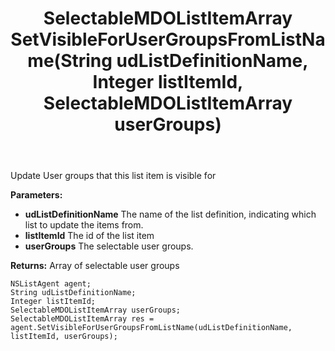 ﻿---
uid: crmscript_ref_NSListAgent_SetVisibleForUserGroupsFromListName
title: SelectableMDOListItemArray SetVisibleForUserGroupsFromListName(String udListDefinitionName, Integer listItemId, SelectableMDOListItemArray userGroups)
intellisense: NSListAgent.SetVisibleForUserGroupsFromListName
keywords: NSListAgent, SetVisibleForUserGroupsFromListName
so.topic: reference
---

Update User groups that this list item is visible for

**Parameters:**
 - **udListDefinitionName** The name of the list definition, indicating which list to update the items from.
 - **listItemId** The id of the list item
 - **userGroups** The selectable user groups.

**Returns:** Array of selectable user groups

```crmscript
NSListAgent agent;
String udListDefinitionName;
Integer listItemId;
SelectableMDOListItemArray userGroups;
SelectableMDOListItemArray res = agent.SetVisibleForUserGroupsFromListName(udListDefinitionName, listItemId, userGroups);
```

